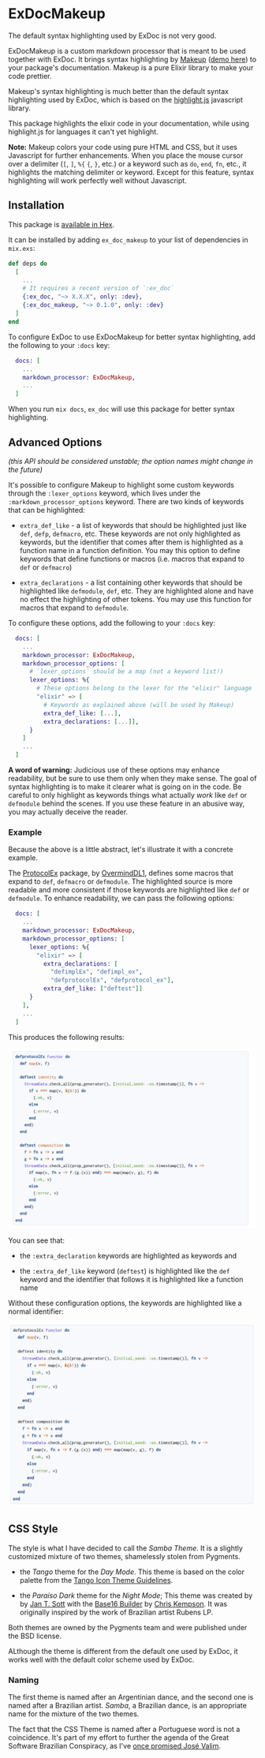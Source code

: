 # ExDocMakeup

The default syntax highlighting used by ExDoc is not very good.

ExDocMakeup is a custom markdown processor that is meant to be used together with ExDoc.
It brings syntax highlighting by [Makeup](https://hexdocs.pm/makeup/Makeup.html)
([demo here](https://tmbb.github.io/makeup_demo/elixir.html)) to your package's documentation.
Makeup is a pure Elixir library to make your code prettier.

Makeup's syntax highlighting is much better than the default syntax highlighting used by ExDoc,
which is based on the [highlight.js](https://highlightjs.org) javascript library.

This package highlights the elixir code in your documentation, while using highlight.js
for languages it can't yet highlight.

**Note:**
Makeup colors your code using pure HTML and CSS, but it uses Javascript for further enhancements.
When you place the mouse cursor over a delimiter (`[`, `]`, `%{` `{`, `}`, etc.)
or a keyword such as `do`, `end`, `fn`, etc., it highlights the matching delimiter or keyword.
Except for this feature, syntax highlighting will work perfectly well without Javascript.

## Installation

This package is [available in Hex](https://hexdocs.pm/ex_doc_makeup).

It can be installed by adding `ex_doc_makeup` to your list of dependencies in `mix.exs`:

```elixir
def deps do
  [
    ...
    # It requires a recent version of `:ex_doc`
    {:ex_doc, "~> X.X.X", only: :dev},
    {:ex_doc_makeup, "~> 0.1.0", only: :dev}
  ]
end
```

To configure ExDoc to use ExDocMakeup for better syntax highlighting,
add the following to your `:docs` key:

```elixir
  docs: [
    ...
    markdown_processor: ExDocMakeup,
    ...
  ]
```

When you run `mix docs`, `ex_doc` will use this package for better syntax highlighting.


## Advanced Options

*(this API should be considered unstable; the option names might change in the future)*

It's possible to configure Makeup to highlight some custom keywords
through the `:lexer_options` keyword, which lives under the `:markdown_processor_options` keyword.
There are two kinds of keywords that can be highlighted:

  * `extra_def_like` - a list of keywords that should be highlighted just like
    `def`, `defp`, `defmacro`, etc.
    These keywords are not only highlighted as keywords, but the identifier
    that comes after them is highlighted as a function name in a function definition.
    You may this option to define keywords that define functions or macros
    (i.e. macros that expand to `def` or `defmacro`)

  * `extra_declarations` - a list containing other keywords that should be highlighted
    like `defmodule`, `def`, etc.
    They are highlighted alone and have no effect the highlighting of other tokens.
    You may use this function for macros that expand to `defmodule`.

To configure these options, add the following to your `:docs` key:

```elixir
  docs: [
    ...
    markdown_processor: ExDocMakeup,
    markdown_processor_options: [
      # `lexer_options` should be a map (not a keyword list!)
      lexer_options: %{
        # These options belong to the lexer for the "elixir" language
        "elixir" => [
          # Keywords as explained above (will be used by Makeup)
          extra_def_like: [...],
          extra_declarations: [...]],
      }
    ]
    ...
  ]
```

**A word of warning:**
Judicious use of these options may enhance readability, but be sure to use them
only when they make sense.
The goal of syntax highlighting is to make it clearer what is going on in the code.
Be careful to only highlight as keywords things what actually *work* like `def` or `defmodule`
behind the scenes.
If you use these feature in an abusive way, you may actually deceive the reader.

### Example

Because the above is a little abstract, let's illustrate it with a concrete example.

The [ProtocolEx](https://hexdocs.pm/protocol_ex/readme.html) package,
by [OvermindDL1](https://github.com/OvermindDL1), defines some macros that expand to
`def`, `defmacro` or `defmodule`.
The highlighted source is more readable and more consistent if those keywords
are highlighted like `def` or `defmodule`.
To enhance readability, we can pass the following options:

```elixir
  docs: [
    ...
    markdown_processor: ExDocMakeup,
    markdown_processor_options: [
      lexer_options: %{
        "elixir" => [
          extra_declarations: [
            "defimplEx", "defimpl_ex",
            "defprotocolEx", "defprotocol_ex"],
          extra_def_like: ["deftest"]]
      }
    ],
    ...
  ]
```

This produces the following results:

![Example from ProtocolEx (extra keywords)](assets/doc/protocol_ex_example_extra_keywords.png)

You can see that:

  * the `:extra_declaration` keywords are highlighted as keywords and

  * the `:extra_def_like` keyword (`deftest`) is highlighted like
    the `def` keyword and the identifier that follows it is highlighted
    like a function name

Without these configuration options, the keywords are highlighted like a normal
identifier:

![Example from ProtocolEx (no extra keywords)](assets/doc/protocol_ex_example_no_extra_keywords.png)

## CSS Style

The style is what I have decided to call the *Samba Theme*.
It is a slightly customized mixture of two themes, shamelessly stolen from Pygments.

  * the *Tango* theme for the *Day Mode*.
    This theme is based on the color palette from the
    [Tango Icon Theme Guidelines](http://tango.freedesktop.org/Tango_Icon_Theme_Guidelines).

  * the *Paraíso Dark* theme for the *Night Mode*;
    This theme was created by by [Jan T. Sott](https://github.com/idleberg)
    with the [Base16 Builder](https://github.com/chriskempson/base16-builder)
    by [Chris Kempson](https://github.com/chriskempson).
    It was originally inspired by the work of Brazilian artist Rubens LP.

Both themes are owned by the Pygments team and were published under the BSD license.

ALthough the theme is different from the default one used by ExDoc,
it works well with the default color scheme used by ExDoc.

### Naming

The first theme is named after an Argentinian dance,
and the second one is named after a Brazilian artist.
*Samba*, a Brazilian dance, is an appropriate name for the mixture of the two themes.

The fact that the CSS Theme is named after a Portuguese word is not a coincidence.
It's part of my effort to further the agenda of the Great Software Brazilian Conspiracy,
as I've [once promised José Valim](https://elixirforum.com/t/discussion-about-syntax-preferences-split-posts/3436/81).